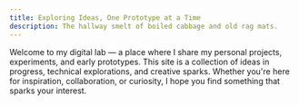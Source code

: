 ```yaml
---
title: Exploring Ideas, One Prototype at a Time
description: The hallway smelt of boiled cabbage and old rag mats.
---
```


Welcome to my digital lab — a place where I share my personal projects, experiments, and early prototypes. This site is a collection of ideas in progress, technical explorations, and creative sparks. Whether you're here for inspiration, collaboration, or curiosity, I hope you find something that sparks your interest. 
